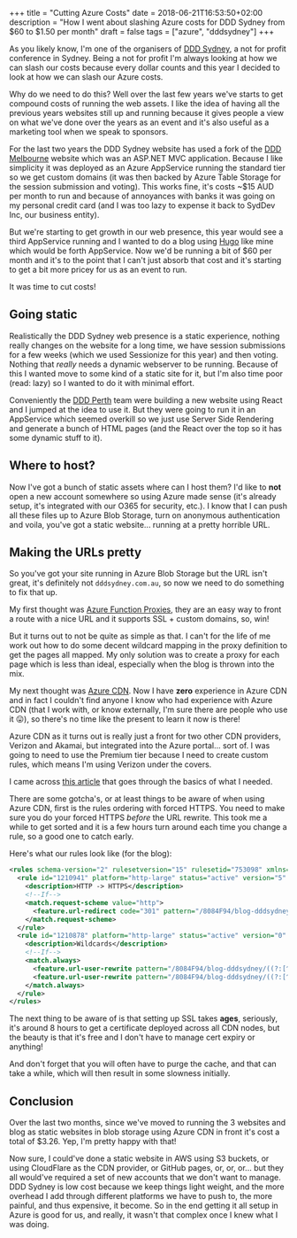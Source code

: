 +++
title = "Cutting Azure Costs"
date = 2018-06-21T16:53:50+02:00
description = "How I went about slashing Azure costs for DDD Sydney from $60 to $1.50 per month"
draft = false
tags = ["azure", "dddsydney"]
+++

As you likely know, I'm one of the organisers of [DDD Sydney](https://next.dddsydney.com.au), a not for profit conference in Sydney. Being a not for profit I'm always looking at how we can slash our costs because every dollar counts and this year I decided to look at how we can slash our Azure costs.

Why do we need to do this? Well over the last few years we've starts to get compound costs of running the web assets. I like the idea of having all the previous years websites still up and running because it gives people a view on what we've done over the years as an event and it's also useful as a marketing tool when we speak to sponsors.

For the last two years the DDD Sydney website has used a fork of the [DDD Melbourne](https://dddmelbourne.com) website which was an ASP.NET MVC application. Because I like simplicity it was deployed as an Azure AppService running the standard tier so we get custom domains (it was then backed by Azure Table Storage for the session submission and voting). This works fine, it's costs ~$15 AUD per month to run and because of annoyances with banks it was going on my personal credit card (and I was too lazy to expense it back to SydDev Inc, our business entity).

But we're starting to get growth in our web presence, this year would see a third AppService running and I wanted to do a blog using [Hugo](https://gohugo.io) like mine which would be forth AppService. Now we'd be running a bit of $60 per month and it's to the point that I can't just absorb that cost and it's starting to get a bit more pricey for us as an event to run.

It was time to cut costs!

## Going static

Realistically the DDD Sydney web presence is a static experience, nothing really changes on the website for a long time, we have session submissions for a few weeks (which we used Sessionize for this year) and then voting. Nothing that _really_ needs a dynamic webserver to be running. Because of this I wanted move to some kind of a static site for it, but I'm also time poor (read: lazy) so I wanted to do it with minimal effort.

Conveniently the [DDD Perth](https://dddperth.com) team were building a new website using React and I jumped at the idea to use it. But they were going to run it in an AppService which seemed overkill so we just use Server Side Rendering and generate a bunch of HTML pages (and the React over the top so it has some dynamic stuff to it).

## Where to host?

Now I've got a bunch of static assets where can I host them? I'd like to **not** open a new account somewhere so using Azure made sense (it's already setup, it's integrated with our O365 for security, etc.). I know that I can push all these files up to Azure Blob Storage, turn on anonymous authentication and voila, you've got a static website... running at a pretty horrible URL.

## Making the URLs pretty

So you've got your site running in Azure Blob Storage but the URL isn't great, it's definitely not `dddsydney.com.au`, so now we need to do something to fix that up.

My first thought was [Azure Function Proxies](https://docs.microsoft.com/en-us/azure/azure-functions/functions-proxies), they are an easy way to front a route with a nice URL and it supports SSL + custom domains, so, win!

But it turns out to not be quite as simple as that. I can't for the life of me work out how to do some decent wildcard mapping in the proxy definition to get the pages all mapped. My only solution was to create a proxy for each page which is less than ideal, especially when the blog is thrown into the mix.

My next thought was [Azure CDN](https://azure.microsoft.com/en-us/services/cdn/). Now I have **zero** experience in Azure CDN and in fact I couldn't find anyone I know who had experience with Azure CDN (that I work with, or know externally, I'm sure there are people who use it :stuck_out_tongue:), so there's no time like the present to learn it now is there!

Azure CDN as it turns out is really just a front for two other CDN providers, Verizon and Akamai, but integrated into the Azure portal... sort of. I was going to need to use the Premium tier because I need to create custom rules, which means I'm using Verizon under the covers.

I came across [this article](https://blog.lifeishao.com/2017/05/24/serving-your-static-sites-with-azure-blob-and-cdn/) that goes through the basics of what I needed.

There are some gotcha's, or at least things to be aware of when using Azure CDN, first is the rules ordering with forced HTTPS. You need to make sure you do your forced HTTPS _before_ the URL rewrite. This took me a while to get sorted and it is a few hours turn around each time you change a rule, so a good one to catch early.

Here's what our rules look like (for the blog):

```xml
<rules schema-version="2" rulesetversion="15" rulesetid="753098" xmlns="http://www.whitecdn.com/schemas/rules/2.0/rulesSchema.xsd">
  <rule id="1210941" platform="http-large" status="active" version="5" custid="84F94">
    <description>HTTP -> HTTPS</description>
    <!--If-->
    <match.request-scheme value="http">
      <feature.url-redirect code="301" pattern="/8084F94/blog-dddsydney/website/\d*/(.*)" value="https://%{host}/$1" />
    </match.request-scheme>
  </rule>
  <rule id="1210878" platform="http-large" status="active" version="0" custid="84F94">
    <description>Wildcards</description>
    <!--If-->
    <match.always>
      <feature.url-user-rewrite pattern="/8084F94/blog-dddsydney/((?:[^\?]*/)?)($|\?.*)" value="/8084F94/blog-dddsydney/$1index.html$2" />
      <feature.url-user-rewrite pattern="/8084F94/blog-dddsydney/((?:[^\?]*/)?[^\?/.]+)($|\?.*)" value="/8084F94/blog-dddsydney/$1/index.html$2" />
    </match.always>
  </rule>
</rules>
```

The next thing to be aware of is that setting up SSL takes **ages**, seriously, it's around 8 hours to get a certificate deployed across all CDN nodes, but the beauty is that it's free and I don't have to manage cert expiry or anything!

And don't forget that you will often have to purge the cache, and that can take a while, which will then result in some slowness initially.

## Conclusion

Over the last two months, since we've moved to running the 3 websites and blog as static websites in blob storage using Azure CDN in front it's cost a total of $3.26. Yep, I'm pretty happy with that!

Now sure, I could've done a static website in AWS using S3 buckets, or using CloudFlare as the CDN provider, or GitHub pages, or, or, or... but they all would've required a set of new accounts that we don't want to manage. DDD Sydney is low cost because we keep things light weight, and the more overhead I add through different platforms we have to push to, the more painful, and thus expensive, it become. So in the end getting it all setup in Azure is good for us, and really, it wasn't that complex once I knew what I was doing.